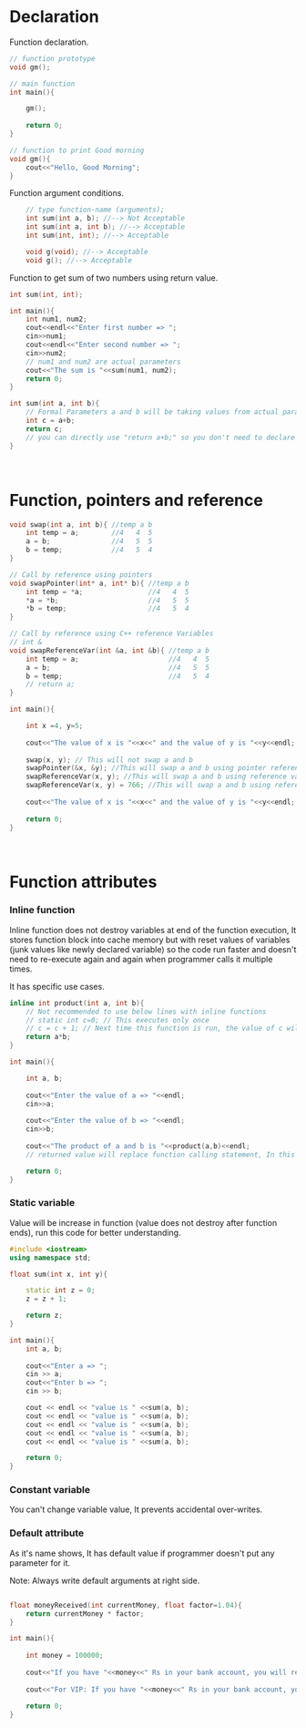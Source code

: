 # Declaration

Function declaration.

```cpp
// function prototype
void gm();

// main function
int main(){

    gm();
    
    return 0;
}

// function to print Good morning
void gm(){
    cout<<"Hello, Good Morning";
}
```

Function argument conditions.

```cpp
    // type function-name (arguments);
    int sum(int a, b); //--> Not Acceptable 
    int sum(int a, int b); //--> Acceptable
    int sum(int, int); //--> Acceptable 

    void g(void); //--> Acceptable 
    void g(); //--> Acceptable
```

Function to get sum of two numbers using return value.

```cpp
int sum(int, int); 

int main(){
    int num1, num2;
    cout<<endl<<"Enter first number => ";
    cin>>num1;
    cout<<endl<<"Enter second number => ";
    cin>>num2;
    // num1 and num2 are actual parameters
    cout<<"The sum is "<<sum(num1, num2);
    return 0;
}

int sum(int a, int b){
    // Formal Parameters a and b will be taking values from actual parameters num1 and num2.
    int c = a+b;
    return c;
    // you can directly use "return a+b;" so you don't need to declare "int c"
}
```

<br>


# Function, pointers and reference

```cpp
void swap(int a, int b){ //temp a b
    int temp = a;        //4   4  5   
    a = b;               //4   5  5
    b = temp;            //4   5  4 
}

// Call by reference using pointers
void swapPointer(int* a, int* b){ //temp a b
    int temp = *a;                //4   4  5   
    *a = *b;                      //4   5  5
    *b = temp;                    //4   5  4 
}

// Call by reference using C++ reference Variables
// int & 
void swapReferenceVar(int &a, int &b){ //temp a b
    int temp = a;                      //4   4  5   
    a = b;                             //4   5  5
    b = temp;                          //4   5  4 
    // return a;
}

int main(){

    int x =4, y=5;
    
    cout<<"The value of x is "<<x<<" and the value of y is "<<y<<endl;
    
    swap(x, y); // This will not swap a and b
    swapPointer(&x, &y); //This will swap a and b using pointer reference
    swapReferenceVar(x, y); //This will swap a and b using reference variables
    swapReferenceVar(x, y) = 766; //This will swap a and b using reference variables
   
    cout<<"The value of x is "<<x<<" and the value of y is "<<y<<endl; 
   
    return 0;
}

```

<br>

# Function attributes

### Inline function

Inline function does not destroy variables at end of the function execution, It stores function block into cache memory but with reset values of variables (junk values like newly declared variable) so the code run faster and doesn't need to re-execute again and again when programmer calls it multiple times.

It has specific use cases.

```cpp
inline int product(int a, int b){
    // Not recommended to use below lines with inline functions
    // static int c=0; // This executes only once
    // c = c + 1; // Next time this function is run, the value of c will be retained
    return a*b;
}

int main(){

    int a, b;
    
    cout<<"Enter the value of a => "<<endl;
    cin>>a;
    
    cout<<"Enter the value of b => "<<endl;
    cin>>b;
    
    cout<<"The product of a and b is "<<product(a,b)<<endl;
    // returned value will replace function calling statement, In this case it is 'product(a, b)'

    return 0;
}
```

### Static variable

Value will be increase in function (value does not destroy after function ends), run this code for better understanding.

```cpp
#include <iostream>
using namespace std;

float sum(int x, int y){

    static int z = 0;
    z = z + 1;

    return z;
}

int main(){
    int a, b;
    
    cout<<"Enter a => ";
    cin >> a;
    cout<<"Enter b => ";
    cin >> b;

    cout << endl << "value is " <<sum(a, b);
    cout << endl << "value is " <<sum(a, b);
    cout << endl << "value is " <<sum(a, b);
    cout << endl << "value is " <<sum(a, b);
    cout << endl << "value is " <<sum(a, b);

    return 0;
}
```

### Constant variable

You can't change variable value, It prevents accidental over-writes.

### Default attribute

As it's name shows, It has default value if programmer doesn't put any parameter for it.

Note: Always write default arguments at right side.

```cpp

float moneyReceived(int currentMoney, float factor=1.04){
    return currentMoney * factor;
}

int main(){
    
    int money = 100000;
    
    cout<<"If you have "<<money<<" Rs in your bank account, you will recive "<<moneyReceived(money)<< "Rs after 1 year"<<endl;
    
    cout<<"For VIP: If you have "<<money<<" Rs in your bank account, you will recive "<<moneyReceived(money, 1.1)<< " Rs after 1 year";
    
    return 0;
}
```